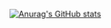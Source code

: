 [![Anurag's GitHub stats](https://github-readme-stats.vercel.app/api?username=Oxypetalum7count_private=true)](https://github.com/anuraghazra/github-readme-stats)

<!--
**Oxypetalum7/Oxypetalum7** is a ✨ _special_ ✨ repository because its `README.md` (this file) appears on your GitHub profile.

Here are some ideas to get you started:

- 🔭 I’m currently working on ...
- 🌱 I’m currently learning ...
- 👯 I’m looking to collaborate on ...
- 🤔 I’m looking for help with ...
- 💬 Ask me about ...
- 📫 How to reach me: ...
- 😄 Pronouns: ...
- ⚡ Fun fact: ...
-->
